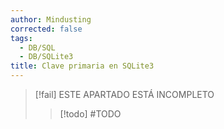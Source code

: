 ```yaml
---
author: Mindusting
corrected: false
tags:
  - DB/SQL
  - DB/SQLite3
title: Clave primaria en SQLite3
---
```


> [!fail] ESTE APARTADO ESTÁ INCOMPLETO
> > [!todo] #TODO
